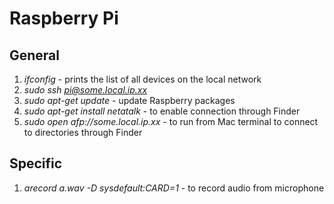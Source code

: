 # Raspberry Pi

## General

1. *ifconfig* - prints the list of all devices on the local network
2. *sudo ssh pi@some.local.ip.xx*
3. *sudo apt-get update* - update Raspberry packages
4. *sudo apt-get install netatalk* - to enable connection through Finder
5. *sudo open afp://some.local.ip.xx* - to run from Mac terminal to connect to directories through Finder

## Specific

1. *arecord a.wav -D sysdefault:CARD=1* - to record audio from microphone